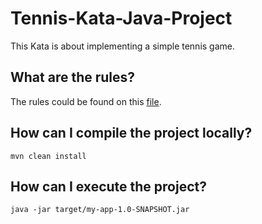 # Tennis-Kata-Java-Project

This Kata is about implementing a simple tennis game.

## What are the rules?

The rules could be found on this [file](https://github.com/Ilagouilly/Tennis-Kata-Java-Project/blob/main/KATA_Tennis.pdf).

## How can I compile the project locally?

```
mvn clean install
```

## How can I execute the project?

```
java -jar target/my-app-1.0-SNAPSHOT.jar
```
